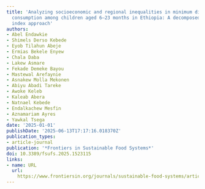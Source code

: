 ```yaml
---
title: 'Analyzing socioeconomic and regional inequalities in minimum dietary diversity
  consumption among children aged 6–23 months in Ethiopia: A decomposed concentration
  index approach'
authors:
- Abel Endawkie
- Shimels Derso Kebede
- Eyob Tilahun Abeje
- Ermias Bekele Enyew
- Chala Daba
- Lakew Asmare
- Fekade Demeke Bayou
- Mastewal Arefaynie
- Asnakew Molla Mekonen
- Abiyu Abadi Tareke
- Awoke Keleb
- Kaleab Abera
- Natnael Kebede
- Endalkachew Mesfin
- Aznamariam Ayres
- Yawkal Tsega
date: '2025-01-01'
publishDate: '2025-06-13T17:17:16.018370Z'
publication_types:
- article-journal
publication: '*Frontiers in Sustainable Food Systems*'
doi: 10.3389/fsufs.2025.1523115
links:
- name: URL
  url: 
    https://www.frontiersin.org/journals/sustainable-food-systems/articles/10.3389/fsufs.2025.1523115/abstract
---
```

